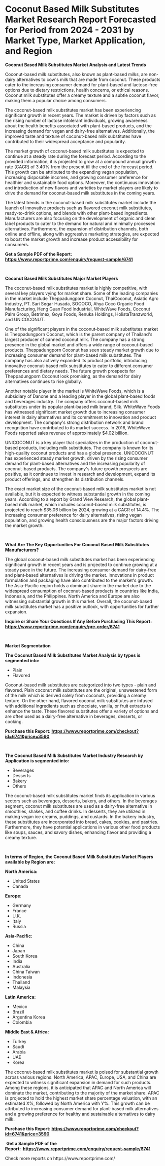 <p><h1>Coconut Based Milk Substitutes Market Research Report Forecasted for Period from 2024 -  2031 by Market Type, Market Application, and Region</h1></p><p><strong>Coconut Based Milk Substitutes Market Analysis and Latest Trends</strong></p>
<p><p>Coconut-based milk substitutes, also known as plant-based milks, are non-dairy alternatives to cow's milk that are made from coconut. These products cater to the increasing consumer demand for plant-based and lactose-free options due to dietary restrictions, health concerns, or ethical reasons. Coconut milk substitutes offer a creamy texture and a subtle coconut flavor, making them a popular choice among consumers.</p><p>The coconut-based milk substitutes market has been experiencing significant growth in recent years. The market is driven by factors such as the rising number of lactose intolerant individuals, growing awareness about the health benefits associated with plant-based products, and the increasing demand for vegan and dairy-free alternatives. Additionally, the improved taste and texture of coconut-based milk substitutes have contributed to their widespread acceptance and popularity.</p><p>The market growth of coconut-based milk substitutes is expected to continue at a steady rate during the forecast period. According to the provided information, it is projected to grow at a compound annual growth rate (CAGR) of 3.40% from the present till the end of the forecast period. This growth can be attributed to the expanding vegan population, increasing disposable incomes, and growing consumer preference for healthier and sustainable food options. Moreover, the continuous innovation and introduction of new flavors and varieties by market players are likely to drive the demand for coconut-based milk substitutes in the coming years.</p><p>The latest trends in the coconut-based milk substitutes market include the launch of innovative products such as flavored coconut milk substitutes, ready-to-drink options, and blends with other plant-based ingredients. Manufacturers are also focusing on the development of organic and clean label products to cater to the demand for natural and minimally processed alternatives. Furthermore, the expansion of distribution channels, both online and offline, along with aggressive marketing strategies, are expected to boost the market growth and increase product accessibility for consumers.</p></p>
<p><strong>Get a Sample PDF of the Report:&nbsp; <a href="https://www.reportprime.com/enquiry/request-sample/6741">https://www.reportprime.com/enquiry/request-sample/6741</a></strong></p>
<p>&nbsp;</p>
<p><strong>Coconut Based Milk Substitutes Major Market Players</strong></p>
<p><p>The coconut-based milk substitutes market is highly competitive, with several key players vying for market share. Some of the leading companies in the market include Theppadungporn Coconut, ThaiCoconut, Asiatic Agro Industry, PT. Sari Segar Husada, SOCOCO, Ahya Coco Organic Food Manufacturing, Heng Guan Food Industrial, WhiteWave Foods, Coconut Palm Group, Betrimex, Goya Foods, Renuka Holdings, HolistaTranzworld, and UNICOCONUT.</p><p>One of the significant players in the coconut-based milk substitutes market is Theppadungporn Coconut, which is the parent company of Thailand's largest producer of canned coconut milk. The company has a strong presence in the global market and offers a wide range of coconut-based products. Theppadungporn Coconut has seen steady market growth due to increasing consumer demand for plant-based milk substitutes. The company has also actively expanded its product portfolio, introducing innovative coconut-based milk substitutes to cater to different consumer preferences and dietary needs. The future growth prospects for Theppadungporn Coconut look promising, as the demand for dairy alternatives continues to rise globally.</p><p>Another notable player in the market is WhiteWave Foods, which is a subsidiary of Danone and a leading player in the global plant-based foods and beverages industry. The company offers coconut-based milk substitutes under its popular plant-based milk brand, Silk. WhiteWave Foods has witnessed significant market growth due to increasing consumer interest in dairy alternatives and its commitment to innovation and product development. The company's strong distribution network and brand recognition have contributed to its market success. In 2016, WhiteWave Foods reported sales revenue of approximately $4.02 billion.</p><p>UNICOCONUT is a key player that specializes in the production of coconut-based products, including milk substitutes. The company is known for its high-quality coconut products and has a global presence. UNICOCONUT has experienced steady market growth, driven by the rising consumer demand for plant-based alternatives and the increasing popularity of coconut-based products. The company's future growth prospects are positive, as it continues to invest in research and development, expand its product offerings, and strengthen its distribution channels.</p><p>The exact market size of the coconut-based milk substitutes market is not available, but it is expected to witness substantial growth in the coming years. According to a report by Grand View Research, the global plant-based milk market, which includes coconut-based milk substitutes, is projected to reach $35.06 billion by 2024, growing at a CAGR of 14.4%. The increasing consumer preference for dairy alternatives, rising vegan population, and growing health consciousness are the major factors driving the market growth.</p></p>
<p>&nbsp;</p>
<p><strong>What Are The Key Opportunities For Coconut Based Milk Substitutes Manufacturers?</strong></p>
<p><p>The global coconut-based milk substitutes market has been experiencing significant growth in recent years and is projected to continue growing at a steady pace in the future. The increasing consumer demand for dairy-free and plant-based alternatives is driving the market. Innovations in product formulation and packaging have also contributed to the market's growth. The Asia-Pacific region holds a dominant share in the market due to the widespread consumption of coconut-based products in countries like India, Indonesia, and the Philippines. North America and Europe are also witnessing substantial growth in this market. Overall, the coconut-based milk substitutes market has a positive outlook, with opportunities for further expansion.</p></p>
<p><strong>Inquire or Share Your Questions If Any Before Purchasing This Report: <a href="https://www.reportprime.com/enquiry/pre-order/6741">https://www.reportprime.com/enquiry/pre-order/6741</a></strong></p>
<p>&nbsp;</p>
<p><strong>Market Segmentation</strong></p>
<p><strong>The Coconut Based Milk Substitutes Market Analysis by types is segmented into:</strong></p>
<p><ul><li>Plain</li><li>Flavored</li></ul></p>
<p><p>Coconut-based milk substitutes are categorized into two types - plain and flavored. Plain coconut milk substitutes are the original, unsweetened form of the milk which is derived solely from coconuts, providing a creamy texture. On the other hand, flavored coconut milk substitutes are infused with additional ingredients such as chocolate, vanilla, or fruit extracts to enhance the taste. These flavored substitutes offer a variety of options and are often used as a dairy-free alternative in beverages, desserts, or cooking.</p></p>
<p><strong>Purchase this Report:&nbsp;<a href="https://www.reportprime.com/checkout?id=6741&price=3590">https://www.reportprime.com/checkout?id=6741&price=3590</a></strong></p>
<p>&nbsp;</p>
<p><strong>The Coconut Based Milk Substitutes Market Industry Research by Application is segmented into:</strong></p>
<p><ul><li>Beverages</li><li>Desserts</li><li>Bakery</li><li>Others</li></ul></p>
<p><p>The coconut-based milk substitutes market finds its application in various sectors such as beverages, desserts, bakery, and others. In the beverages segment, coconut milk substitutes are used as a dairy-free alternative in smoothies, shakes, and coffee drinks. In desserts, they are utilized in making vegan ice creams, puddings, and custards. In the bakery industry, these substitutes are incorporated into bread, cakes, cookies, and pastries. Furthermore, they have potential applications in various other food products like soups, sauces, and savory dishes, enhancing flavor and providing a creamy texture.</p></p>
<p>&nbsp;</p>
<p><strong>In terms of Region, the Coconut Based Milk Substitutes Market Players available by Region are:</strong></p>
<p>
    <p> <strong> North America: </strong>
        <ul>
            <li>United States</li>
            <li>Canada</li>
        </ul>
        </p> 
    <p> <strong> Europe: </strong>
        <ul>
            <li>Germany</li>
            <li>France</li>
            <li>U.K.</li>
            <li>Italy</li>
            <li>Russia</li>
        </ul>
        </p> 
    <p> <strong> Asia-Pacific: </strong>
        <ul>
            <li>China</li>
            <li>Japan</li>
            <li>South Korea</li>
            <li>India</li>
            <li>Australia</li>
            <li>China Taiwan</li>
            <li>Indonesia</li>
            <li>Thailand</li>
            <li>Malaysia</li>
        </ul>
        </p> 
    <p> <strong> Latin America: </strong>
        <ul>
            <li>Mexico</li>
            <li>Brazil</li>
            <li>Argentina Korea</li>
            <li>Colombia</li>
        </ul>
        </p> 
    <p> <strong> Middle East & Africa: </strong>
        <ul>
            <li>Turkey</li>
            <li>Saudi</li>
            <li>Arabia</li>
            <li>UAE</li>
            <li>Korea</li>
        </ul>
    </p>
    </p>
<p><p>The coconut-based milk substitutes market is poised for substantial growth across various regions. North America, APAC, Europe, USA, and China are expected to witness significant expansion in demand for such products. Among these regions, it is anticipated that APAC and North America will dominate the market, contributing to the majority of the market share. APAC is projected to hold the highest market share percentage valuation, with an estimated X%, followed by North America with Y%. This growth can be attributed to increasing consumer demand for plant-based milk alternatives and a growing preference for healthy and sustainable alternatives to dairy milk.</p></p>
<p><strong>Purchase this Report: <a href="https://www.reportprime.com/checkout?id=6741&price=3590">https://www.reportprime.com/checkout?id=6741&price=3590</a></strong></p>
<p>&nbsp;<strong>Get a Sample PDF of the Report:&nbsp;&nbsp;<a href="https://www.reportprime.com/enquiry/request-sample/6741">https://www.reportprime.com/enquiry/request-sample/6741</a></strong></p>
<p><strong></strong></p>
<p>Check more reports on https://www.reportprime.com/</p>